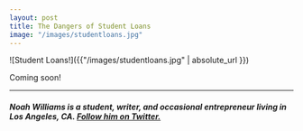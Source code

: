 ```yaml
---
layout: post
title: The Dangers of Student Loans
image: "/images/studentloans.jpg"
---
```


![Student Loans!]({{"/images/studentloans.jpg" | absolute_url }})

Coming soon!


------------------------

#### <i>Noah Williams is a student, writer, and occasional entrepreneur living in Los Angeles, CA. <a href="https://twitter.com/swimjones">Follow him on Twitter.</a></i>
